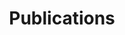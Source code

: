 ---
title: Publications           # Page title in tab / breadcrumbs
type:  landing                # Tell Hugo-Blox this page holds widgets

sections:
  # ─────────── 1. Full list rendered in citation view ───────────
  - block: collection
    content:
      title: All Publications
      page_type: publication       # ← list items from content/publication/
      filters:
        featured: false            # set to true if you only want featured
      order: desc
      count: 100                   # how many to show (0 = unlimited)
    design:
      view: citation               # APA/IEEE compact style
      columns: "1"

  # ─────────── 2. Manually curated highlights ───────────
  - block: markdown
    content:
      title: Highlighted Publications
      text: |
        ## Theory
        - Paper&nbsp;1

        ## Applications
        - Paper&nbsp;1
    design:
      columns: "1"
---